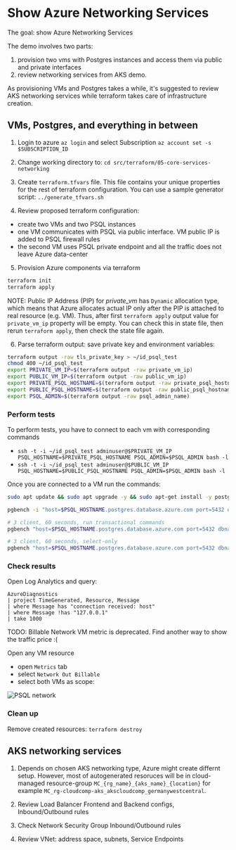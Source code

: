 # Show Azure Networking Services

The goal: show Azure Networking Services

The demo involves two parts:

1. provision two vms with Postgres instances and access them via public and private interfaces
2. review networking services from AKS demo.

As provisioning VMs and Postgres takes a while, it's suggested to review AKS networking services while terraform takes care of infrastructure creation.

## VMs, Postgres, and everything in between

1. Login to azure `az login` and select Subscription `az account set -s $SUBSCRIPTION_ID`

2. Change working directory to: `cd src/terraform/05-core-services-networking`

3. Create `terraform.tfvars` file. This file contains your unique properties for the rest of terraform configuration. You can use a sample generator script: `../generate_tfvars.sh`

4. Review proposed terraform configuration:

  - create two VMs and two PSQL instances
  - one VM communicates with PSQL via public interface. VM public IP is added to PSQL firewall rules
  - the second VM uses PSQL private endpoint and all the traffic does not leave Azure data-center

5. Provision Azure components via terraform

```sh
terraform init
terraform apply
```

NOTE: Public IP Address (PIP) for *private_vm* has `Dynamic` allocation type, which means that Azure allocates actual IP only after the PIP is attached to real resource (e.g. VM). Thus, after first `terraform apply` output value for `private_vm_ip` property will be empty. You can check this in state file, then rerun `terraform apply`, then check the state file again.

6. Parse terraform output: save private key and environment variables:

```sh
terraform output -raw tls_private_key > ~/id_psql_test
chmod 400 ~/id_psql_test
export PRIVATE_VM_IP=$(terraform output -raw private_vm_ip)
export PUBLIC_VM_IP=$(terraform output -raw public_vm_ip)
export PRIVATE_PSQL_HOSTNAME=$(terraform output -raw private_psql_hostname)
export PUBLIC_PSQL_HOSTNAME=$(terraform output -raw public_psql_hostname)
export PSQL_ADMIN=$(terraform output -raw psql_admin_name)
```

### Perform tests

To perform tests, you have to connect to each vm with corresponding commands
- `ssh -t -i ~/id_psql_test adminuser@$PRIVATE_VM_IP PSQL_HOSTNAME=$PRIVATE_PSQL_HOSTNAME PSQL_ADMIN=$PSQL_ADMIN bash -l`
- `ssh -t -i ~/id_psql_test adminuser@$PUBLIC_VM_IP PSQL_HOSTNAME=$PUBLIC_PSQL_HOSTNAME PSQL_ADMIN=$PSQL_ADMIN bash -l`

Once you are connected to a VM run the commands:

```sh
sudo apt update && sudo apt upgrade -y && sudo apt-get install -y postgresql-client postgresql-contrib

pgbench -i "host=$PSQL_HOSTNAME.postgres.database.azure.com port=5432 dbname=exampledb user=$PSQL_ADMIN@$PSQL_HOSTNAME sslmode=require"

# 3 client, 60 seconds, run transactional commands
pgbench "host=$PSQL_HOSTNAME.postgres.database.azure.com port=5432 dbname=exampledb user=$PSQL_ADMIN@$PSQL_HOSTNAME sslmode=require" -c 3 -T 60

# 3 client, 60 seconds, select-only
pgbench "host=$PSQL_HOSTNAME.postgres.database.azure.com port=5432 dbname=exampledb user=$PSQL_ADMIN@$PSQL_HOSTNAME sslmode=require" -c 3 -T 60 -S
```

### Check results

Open Log Analytics and query:

```kusto
AzureDiagnostics
| project TimeGenerated, Resource, Message
| where Message has "connection received: host"
| where Message !has "127.0.0.1"
| take 1000
```

TODO: Billable Network VM metric is deprecated. Find another way to show the traffic price :(

Open any VM resource
- open `Metrics` tab
- select `Network Out Billable`
- select both VMs as scope:

![PSQL network](../files/03-06-core-serivces/psql_network.png)

### Clean up

Remove created resources: `terraform destroy`

## AKS networking services

1. Depends on chosen AKS networking type, Azure might create differnt setup. However, most of autogenerated resoruces will be in cloud-managed resource-group `MC_{rg_name}_{aks_name}_{location}` for example `MC_rg-cloudcomp-aks_akscloudcomp_germanywestcentral`.

2. Review Load Balancer Frontend and Backend configs, Inbound/Outbound rules

3. Check Network Security Group Inbound/Outbound rules

4. Review VNet: address space, subnets, Service Endpoints
